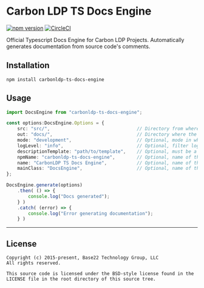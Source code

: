 # Carbon LDP TS Docs Engine

[![npm version][npm-image]][npm-url]
[![CircleCI][circle-ci-image]][circle-ci-url]


Official Typescript Docs Engine for Carbon LDP Projects. Automatically generates documentation from source code's comments.

## Installation

	npm install carbonldp-ts-docs-engine

## Usage

```typescript
import DocsEngine from "carbonldp-ts-docs-engine";

const options:DocsEngine.Options = {
	src: "src/",                                // Directory from where the documentation is generated
	out: "docs/",                               // Directory where the documentation is stored
	mode: "development",                        // Optional, mode in which the documentation is built
	logLevel: "info",                           // Optional, filter logs by different levels 
	descriptionTemplate: "path/to/template",    // Optional, must be a nunjucks file
	npmName: "carbonldp-ts-docs-engine",        // Optional, name of the npm package
	name: "CarbonLDP TS Docs Engine",           // Optional, name of the project
	mainClass: "DocsEngine",                    // Optional, name of the main class of the project
};

DocsEngine.generate(options)
	.then( () => {
		console.log("Docs generated");	
	} )
	.catch( (error) => {
		console.log("Error generating documentation");
	} )
```

---

## License

	Copyright (c) 2015-present, Base22 Technology Group, LLC
	All rights reserved.

	This source code is licensed under the BSD-style license found in the
	LICENSE file in the root directory of this source tree.
    
[npm-image]: https://img.shields.io/npm/v/carbonldp-ts-docs-engine?style=flat-square
[npm-url]: https://www.npmjs.com/package/carbonldp-ts-docs-engine
[circle-ci-image]: https://circleci.com/gh/CarbonLDP/carbonldp-ts-docs-engine.svg?style=svg
[circle-ci-url]: https://circleci.com/gh/CarbonLDP/carbonldp-ts-docs-engine